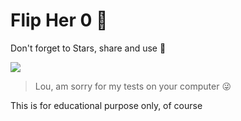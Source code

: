 # Flip Her 0 🧃

Don't forget to Stars, share and use 💝

![](https://thegadgetflow.com/wp-content/uploads/2021/01/Flipper-Zero-Hacking-Gadget-04-1200x900.jpg)

> Lou, am sorry for my tests on your computer 😜

This is for educational purpose only, of course
